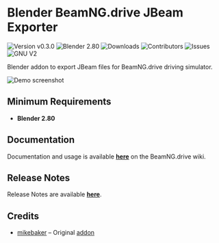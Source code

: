 # Blender BeamNG.drive JBeam Exporter

![Version v0.3.0](https://img.shields.io/badge/version-v0.3.0-blue.svg?style=flat-square) 
![Blender 2.80](https://img.shields.io/badge/blender-^2.80-red.svg?style=flat-square) 
![Downloads](https://img.shields.io/github/downloads/50thomatoes50/BlenderBeamNGExport/total.svg?style=flat-square)
![Contributors](https://img.shields.io/github/contributors/50thomatoes50/BlenderBeamNGExport.svg?style=flat-square)
![Issues](https://img.shields.io/github/issues/50thomatoes50/BlenderBeamNGExport.svg?style=flat-square)
![GNU V2](https://img.shields.io/github/license/50thomatoes50/BlenderBeamNGExport.svg?style=flat-square)

Blender addon to export JBeam files for BeamNG.drive driving simulator.

![Demo screenshot](https://raw.github.com/50thomatoes50/BlenderBeamNGExport/master/img/blender_bng.JPG "Screenshot")

## Minimum Requirements
- **Blender 2.80**

## Documentation
Documentation and usage is available **[here](http://wiki.beamng.com/Blender_Exporter_plugin)** on the BeamNG.drive wiki.

## Release Notes
Release Notes are available **[here](./CHANGELOG.md)**.

## Credits
- [mikebaker](https://github.com/rmikebaker) – Original [addon](https://github.com/rmikebaker/BlenderBeamNGExport)
